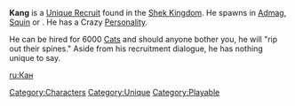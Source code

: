 **Kang** is a [Unique Recruit](Unique_Recruits.md "wikilink") found in the
[Shek Kingdom](02%20-%20Projects%20&%20Wikis/Kenshi/Kenshi%20Wiki/Kenshi%20Wiki%20Template/Shek_Kingdom.md "wikilink"). He spawns in
[Admag](Admag.md "wikilink"), [Squin](Squin.md "wikilink") or [](Last_Stand.md). He has a Crazy
[Personality](Personality.md "wikilink").

He can be hired for 6000 [Cats](Cats.md "wikilink") and should anyone
bother you, he will "rip out their spines." Aside from his recruitment
dialogue, he has nothing unique to say.

[ru:Кан](ru:Кан "wikilink")

[Category:Characters](Category:Characters "wikilink")
[Category:Unique](Category:Unique "wikilink")
[Category:Playable](Category:Playable "wikilink")